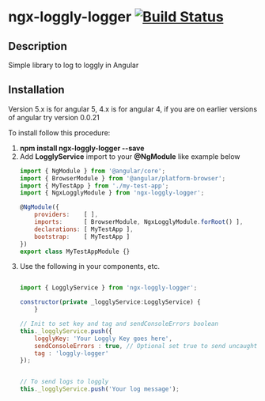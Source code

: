 # ngx-loggly-logger [![Build Status](https://travis-ci.org/Tgure/ngx-loggly-logger.svg?branch=master)](https://travis-ci.org/Tgure/ngx-loggly-logger)

## Description
Simple library to log to loggly in Angular

## Installation

Version 5.x is for angular 5, 4.x is for angular 4, if you are on earlier versions of angular try version 0.0.21

To install follow this procedure:

1. __npm install ngx-loggly-logger --save__
2. Add __LogglyService__ import to your __@NgModule__ like example below
    ```js
    import { NgModule } from '@angular/core';
    import { BrowserModule } from '@angular/platform-browser';
    import { MyTestApp } from './my-test-app';
    import { NgxLogglyModule } from 'ngx-loggly-logger';

    @NgModule({
        providers:    [ ],
        imports:      [ BrowserModule, NgxLogglyModule.forRoot() ],
        declarations: [ MyTestApp ],
        bootstrap:    [ MyTestApp ]
    })
    export class MyTestAppModule {}
    ```
3. Use the following in your components, etc.
    ```js

    import { LogglyService } from 'ngx-loggly-logger';

    constructor(private _logglyService:LogglyService) {
        }

    // Init to set key and tag and sendConsoleErrors boolean
    this._logglyService.push({
        logglyKey: 'Your Loggly Key goes here',
        sendConsoleErrors : true, // Optional set true to send uncaught console errors
        tag : 'loggly-logger'
    });


    // To send logs to loggly
    this._logglyService.push('Your log message');
    ```


